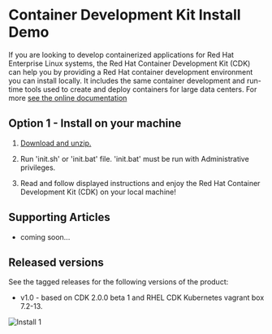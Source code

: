 Container Development Kit Install Demo
======================================
If you are looking to develop containerized applications for Red Hat Enterprise
Linux systems, the Red Hat Container Development Kit (CDK) can help you by providing 
a Red Hat container development environment you can install locally. It includes the 
same container development and run-time tools used to create and deploy containers 
for large data centers. For more [see the online documentation](https://access.redhat.com/documentation/en/red-hat-enterprise-linux-atomic-host/version-7/container-development-kit-installation-guide/)


Option 1 - Install on your machine
----------------------------------
1. [Download and unzip.](https://github.com/eschabell/cdk-install-demo/archive/master.zip)

2. Run 'init.sh' or 'init.bat' file. 'init.bat' must be run with Administrative privileges.

3. Read and follow displayed instructions and enjoy the Red Hat Container Development Kit (CDK) on your local machine!


Supporting Articles
-------------------
- coming soon...


Released versions
-----------------
See the tagged releases for the following versions of the product:

- v1.0 - based on CDK 2.0.0 beta 1 and RHEL CDK Kubernetes vagrant box 7.2-13.


![Install 1](https://github.com/eschabell/cdk-install-demo/blob/master/docs/demo-images/install-1.png?raw=true)

